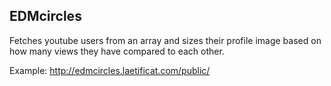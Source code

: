 ## EDMcircles

Fetches youtube users from an array and sizes their profile image based on how many views they have compared to each other.

Example: http://edmcircles.laetificat.com/public/
